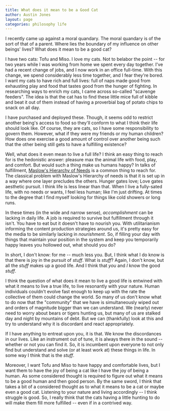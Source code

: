 ```yaml
---
title: What does it mean to be a Good Cat
author: Austin Jones
layout: page
categories: philosophy life
---
```


<!-- intro -->
I recently came up against a moral quandary.
The moral quandary is of the sort of that of a parent.
Where lies the boundary of my influence on other beings' lives?
What does it mean to be a good cat?

I have two cats: Tofu and Miso.
I love my cats.
Not to belabor the point -- for two years while I was working from home we spent every day together.
I've had a recent change of jobs, and I now work in an office full-time.
With this change, we spend considerably less time together, and I fear they're bored.
I want my cats to have rich and full lives: full of naps made good from exhausting play and food that tastes good from the hunger of fighting.
In researching ways to enrich my cats, I came across so-called "scavenge feeders".
The idea is that the cat has to find these little mice full of kibble and beat it out of them instead of having a proverbial bag of potato chips to snack on all day.

I have purchased and deployed these.
Though, it seems odd to restrict another being's access to food so they'll conform to what I think their life should look like.
Of course, they are cats, so I have some responsibility to govern them.
However, what if they were my friends or my human children?
How does one exercise a good amount of control over another being such that the other being still gets to have a fulfilling existence?

<!-- debunk the easy answer -->
Well, what does it even mean to live a full life?
I think an easy thing to reach for is the hedonistic answer: pleasure max the animal life with food, play, and comfort.
But would such a thing make us humans happy?
In talks of fulfillment, [Maslow's Hierarchy of Needs](https://en.wikipedia.org/wiki/Maslow%27s_hierarchy_of_needs) is a common thing to reach for.
The classical problem with Maslow's Hierarchy of needs is that it is set up in a way where one layer precludes the others.
Hunger gates love; Love gates aesthetic pursuit.
I think life is less linear than that.
When I live a fully-sated life, with no needs or wants, I feel less human; like I'm just drifting.
At times to the degree that I find myself looking for things like cold showers or long runs.

<!-- intro what I think the answer it -->
In these times (in the wide and narrow sense), _accomplishment_ can be lacking in daily life.
A job is required to survive but fulfillment through it isn't.
You have to eat but it doesn't have to nourish you.
With utilitarianism informing the content production strategies around us, it's pretty easy for the media to be similarly lacking in _nourishment_.
So, if filling your day with things that maintain your position in the system and keep you temporarily happy leaves you hollowed out, what should you do?

<!-- how the answer informs humans -->
In short, I don't know: for me -- much less you.
But, I think what I do know is that there is joy in the pursuit of _stuff_.
What is _stuff_?
Again, I don't know, but all the _stuff_ makes up a good life.
And I think that _you_ and _I_ know the good _stuff_.

I think the question of what does it mean to live a good life is entwined with what it means to live a true life, to live resonantly with your nature.
Human individuals couldn't evolve fast enough to keep up with the rate the collective of them could change the world.
So many of us don't know what to do now that the "community" that we have is simultaneously wiped out and orders of magnitude bigger than we can understand.
We (nearly) never need to worry about bears or tigers hunting us, but many of us are stalked day and night by mountains of debt.
But we can (thankfully) look at this and try to understand why it is discordant and react appropriately.

If I have anything to entreat upon you, it is that.
We know the discordances in our lives.
Like an instrument out of tune, it is always there in the sound -- whether or not you can find it.
So, it is incumbent upon everyone to not only find but understand and solve (or at least work at) these things in life.
In some way I think that is the _stuff_.

<!-- wait wasn't this about cats? -->
Moreover, I want Tofu and Miso to have happy and comfortable lives, but I want them to have the joy of being a cat like I have the joy of being a human.
As some considered thought is required to figure out what it means to be a good human and then good person.
By the same sword, I think that takes a bit of a considered thought as to what it means to be a cat or maybe even a good cat.
Listening to your nature and living accordingly -- I think struggle is good.
So, I really think that the cats having a little hunting to do will make them fill more fulfilled -- even if in a contrived way.
